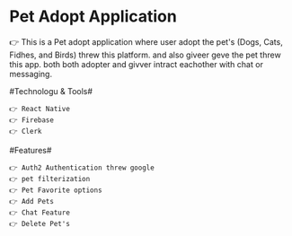 # Pet Adopt Application #
👉 This is a Pet adopt application where user adopt the pet's (Dogs, Cats, Fidhes, and Birds) threw this platform. and also giveer geve the pet  threw this app. both both adopter and givver intract eachother 
    with chat or messaging.

#Technologu & Tools#
```
👉 React Native
👉 Firebase
👉 Clerk
```

#Features#
```
👉 Auth2 Authentication threw google
👉 pet filterization
👉 Pet Favorite options
👉 Add Pets
👉 Chat Feature
👉 Delete Pet's
```

